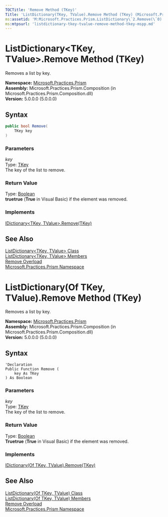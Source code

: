```yaml
---
TOCTitle: 'Remove Method (TKey)'
Title: 'ListDictionary(TKey, TValue).Remove Method (TKey) (Microsoft.Practices.Prism)'
ms:assetid: 'M:Microsoft.Practices.Prism.ListDictionary\`2.Remove(\`0)'
ms:mtpsurl: 'listdictionary-tkey-tvalue-remove-method-tkey-mspp.md'
---
```


# ListDictionary&lt;TKey, TValue&gt;.Remove Method (TKey)

Removes a list by key.

**Namespace:** [Microsoft.Practices.Prism](/patterns-practices/reference/mspp-namespace)  
**Assembly:** Microsoft.Practices.Prism.Composition (in Microsoft.Practices.Prism.Composition.dll)  
**Version:** 5.0.0.0 (5.0.0.0)

## Syntax

```C#
public bool Remove(
	TKey key
)
```

### Parameters

_key_  
Type: [TKey](/patterns-practices/reference/listdictionary-tkey-tvalue-class-mspp)  
The key of the list to remove.

### Return Value

Type: [Boolean](http://msdn.microsoft.com/en-us/library/a28wyd50)  
**truetrue** (**True** in Visual Basic) if the element was removed.

### Implements

[IDictionary&lt;TKey, TValue&gt;.Remove(TKey)](http://msdn.microsoft.com/en-us/library/k8s489f0)

## See Also

[ListDictionary&lt;TKey, TValue&gt; Class](/patterns-practices/reference/listdictionary-tkey-tvalue-class-mspp)  
[ListDictionary&lt;TKey, TValue&gt; Members](/patterns-practices/reference/listdictionary-tkey-tvalue-members-mspp)  
[Remove Overload](/patterns-practices/reference/listdictionary-tkey-tvalue-remove-method-mspp)  
[Microsoft.Practices.Prism Namespace](/patterns-practices/reference/mspp-namespace)  

# ListDictionary(Of TKey, TValue).Remove Method (TKey)

Removes a list by key.

**Namespace:** [Microsoft.Practices.Prism](/patterns-practices/reference/mspp-namespace)  
**Assembly:** Microsoft.Practices.Prism.Composition (in Microsoft.Practices.Prism.Composition.dll)  
**Version:** 5.0.0.0 (5.0.0.0)

## Syntax

```VB
'Declaration
Public Function Remove ( 
	key As TKey
) As Boolean
```

### Parameters

_key_  
Type: [TKey](/patterns-practices/reference/listdictionary-tkey-tvalue-class-mspp)  
The key of the list to remove.

### Return Value

Type: [Boolean](http://msdn.microsoft.com/en-us/library/a28wyd50)  
**Truetrue** (**True** in Visual Basic) if the element was removed.

### Implements

[IDictionary(Of TKey, TValue).Remove(TKey)](http://msdn.microsoft.com/en-us/library/k8s489f0)

## See Also

[ListDictionary(Of TKey, TValue) Class](/patterns-practices/reference/listdictionary-tkey-tvalue-class-mspp)  
[ListDictionary(Of TKey, TValue) Members](/patterns-practices/reference/listdictionary-tkey-tvalue-members-mspp)  
[Remove Overload](/patterns-practices/reference/listdictionary-tkey-tvalue-remove-method-mspp)  
[Microsoft.Practices.Prism Namespace](/patterns-practices/reference/mspp-namespace)  